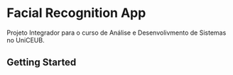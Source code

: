 # Facial Recognition App

Projeto Integrador para o curso de Análise e Desenvolivmento de Sistemas no UniCEUB.

## Getting Started